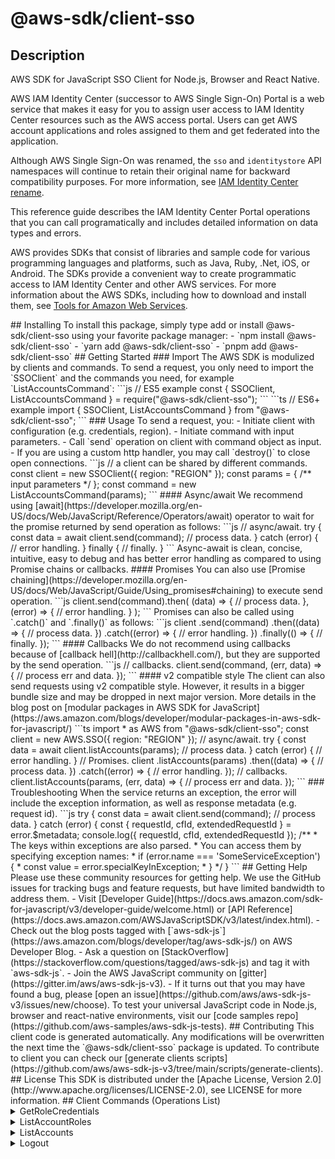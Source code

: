 <!-- generated file, do not edit directly -->
# @aws-sdk/client-sso
## Description
AWS SDK for JavaScript SSO Client for Node.js, Browser and React Native.
<p>AWS IAM Identity Center (successor to AWS Single Sign-On) Portal is a web service that makes it easy for you to assign user access to
IAM Identity Center resources such as the AWS access portal. Users can get AWS account applications and roles
assigned to them and get federated into the application.</p>
<note>
<p>Although AWS Single Sign-On was renamed, the <code>sso</code> and
<code>identitystore</code> API namespaces will continue to retain their original name for
backward compatibility purposes. For more information, see <a href="https://docs.aws.amazon.com/singlesignon/latest/userguide/what-is.html#renamed">IAM Identity Center rename</a>.</p>
</note>
<p>This reference guide describes the IAM Identity Center Portal operations that you can call
programatically and includes detailed information on data types and errors.</p>
<note>
<p>AWS provides SDKs that consist of libraries and sample code for various programming
languages and platforms, such as Java, Ruby, .Net, iOS, or Android. The SDKs provide a
convenient way to create programmatic access to IAM Identity Center and other AWS services. For more
information about the AWS SDKs, including how to download and install them, see <a href="http://aws.amazon.com/tools/">Tools for Amazon Web Services</a>.</p>
</note>
## Installing
To install this package, simply type add or install @aws-sdk/client-sso
using your favorite package manager:
- `npm install @aws-sdk/client-sso`
- `yarn add @aws-sdk/client-sso`
- `pnpm add @aws-sdk/client-sso`
## Getting Started
### Import
The AWS SDK is modulized by clients and commands.
To send a request, you only need to import the `SSOClient` and
the commands you need, for example `ListAccountsCommand`:
```js
// ES5 example
const { SSOClient, ListAccountsCommand } = require("@aws-sdk/client-sso");
```
```ts
// ES6+ example
import { SSOClient, ListAccountsCommand } from "@aws-sdk/client-sso";
```
### Usage
To send a request, you:
- Initiate client with configuration (e.g. credentials, region).
- Initiate command with input parameters.
- Call `send` operation on client with command object as input.
- If you are using a custom http handler, you may call `destroy()` to close open connections.
```js
// a client can be shared by different commands.
const client = new SSOClient({ region: "REGION" });
const params = {
  /** input parameters */
};
const command = new ListAccountsCommand(params);
```
#### Async/await
We recommend using [await](https://developer.mozilla.org/en-US/docs/Web/JavaScript/Reference/Operators/await)
operator to wait for the promise returned by send operation as follows:
```js
// async/await.
try {
  const data = await client.send(command);
  // process data.
} catch (error) {
  // error handling.
} finally {
  // finally.
}
```
Async-await is clean, concise, intuitive, easy to debug and has better error handling
as compared to using Promise chains or callbacks.
#### Promises
You can also use [Promise chaining](https://developer.mozilla.org/en-US/docs/Web/JavaScript/Guide/Using_promises#chaining)
to execute send operation.
```js
client.send(command).then(
  (data) => {
    // process data.
  },
  (error) => {
    // error handling.
  }
);
```
Promises can also be called using `.catch()` and `.finally()` as follows:
```js
client
  .send(command)
  .then((data) => {
    // process data.
  })
  .catch((error) => {
    // error handling.
  })
  .finally(() => {
    // finally.
  });
```
#### Callbacks
We do not recommend using callbacks because of [callback hell](http://callbackhell.com/),
but they are supported by the send operation.
```js
// callbacks.
client.send(command, (err, data) => {
  // process err and data.
});
```
#### v2 compatible style
The client can also send requests using v2 compatible style.
However, it results in a bigger bundle size and may be dropped in next major version. More details in the blog post
on [modular packages in AWS SDK for JavaScript](https://aws.amazon.com/blogs/developer/modular-packages-in-aws-sdk-for-javascript/)
```ts
import * as AWS from "@aws-sdk/client-sso";
const client = new AWS.SSO({ region: "REGION" });
// async/await.
try {
  const data = await client.listAccounts(params);
  // process data.
} catch (error) {
  // error handling.
}
// Promises.
client
  .listAccounts(params)
  .then((data) => {
    // process data.
  })
  .catch((error) => {
    // error handling.
  });
// callbacks.
client.listAccounts(params, (err, data) => {
  // process err and data.
});
```
### Troubleshooting
When the service returns an exception, the error will include the exception information,
as well as response metadata (e.g. request id).
```js
try {
  const data = await client.send(command);
  // process data.
} catch (error) {
  const { requestId, cfId, extendedRequestId } = error.$metadata;
  console.log({ requestId, cfId, extendedRequestId });
  /**
   * The keys within exceptions are also parsed.
   * You can access them by specifying exception names:
   * if (error.name === 'SomeServiceException') {
   *     const value = error.specialKeyInException;
   * }
   */
}
```
## Getting Help
Please use these community resources for getting help.
We use the GitHub issues for tracking bugs and feature requests, but have limited bandwidth to address them.
- Visit [Developer Guide](https://docs.aws.amazon.com/sdk-for-javascript/v3/developer-guide/welcome.html)
  or [API Reference](https://docs.aws.amazon.com/AWSJavaScriptSDK/v3/latest/index.html).
- Check out the blog posts tagged with [`aws-sdk-js`](https://aws.amazon.com/blogs/developer/tag/aws-sdk-js/)
  on AWS Developer Blog.
- Ask a question on [StackOverflow](https://stackoverflow.com/questions/tagged/aws-sdk-js) and tag it with `aws-sdk-js`.
- Join the AWS JavaScript community on [gitter](https://gitter.im/aws/aws-sdk-js-v3).
- If it turns out that you may have found a bug, please [open an issue](https://github.com/aws/aws-sdk-js-v3/issues/new/choose).
To test your universal JavaScript code in Node.js, browser and react-native environments,
visit our [code samples repo](https://github.com/aws-samples/aws-sdk-js-tests).
## Contributing
This client code is generated automatically. Any modifications will be overwritten the next time the `@aws-sdk/client-sso` package is updated.
To contribute to client you can check our [generate clients scripts](https://github.com/aws/aws-sdk-js-v3/tree/main/scripts/generate-clients).
## License
This SDK is distributed under the
[Apache License, Version 2.0](http://www.apache.org/licenses/LICENSE-2.0),
see LICENSE for more information.
## Client Commands (Operations List)
<details>
<summary>
GetRoleCredentials
</summary>
[Command API Reference](https://docs.aws.amazon.com/AWSJavaScriptSDK/v3/latest/client/sso/command/GetRoleCredentialsCommand/) / [Input](https://docs.aws.amazon.com/AWSJavaScriptSDK/v3/latest/Package/-aws-sdk-client-sso/Interface/GetRoleCredentialsCommandInput/) / [Output](https://docs.aws.amazon.com/AWSJavaScriptSDK/v3/latest/Package/-aws-sdk-client-sso/Interface/GetRoleCredentialsCommandOutput/)
</details>
<details>
<summary>
ListAccountRoles
</summary>
[Command API Reference](https://docs.aws.amazon.com/AWSJavaScriptSDK/v3/latest/client/sso/command/ListAccountRolesCommand/) / [Input](https://docs.aws.amazon.com/AWSJavaScriptSDK/v3/latest/Package/-aws-sdk-client-sso/Interface/ListAccountRolesCommandInput/) / [Output](https://docs.aws.amazon.com/AWSJavaScriptSDK/v3/latest/Package/-aws-sdk-client-sso/Interface/ListAccountRolesCommandOutput/)
</details>
<details>
<summary>
ListAccounts
</summary>
[Command API Reference](https://docs.aws.amazon.com/AWSJavaScriptSDK/v3/latest/client/sso/command/ListAccountsCommand/) / [Input](https://docs.aws.amazon.com/AWSJavaScriptSDK/v3/latest/Package/-aws-sdk-client-sso/Interface/ListAccountsCommandInput/) / [Output](https://docs.aws.amazon.com/AWSJavaScriptSDK/v3/latest/Package/-aws-sdk-client-sso/Interface/ListAccountsCommandOutput/)
</details>
<details>
<summary>
Logout
</summary>
[Command API Reference](https://docs.aws.amazon.com/AWSJavaScriptSDK/v3/latest/client/sso/command/LogoutCommand/) / [Input](https://docs.aws.amazon.com/AWSJavaScriptSDK/v3/latest/Package/-aws-sdk-client-sso/Interface/LogoutCommandInput/) / [Output](https://docs.aws.amazon.com/AWSJavaScriptSDK/v3/latest/Package/-aws-sdk-client-sso/Interface/LogoutCommandOutput/)
</details>

